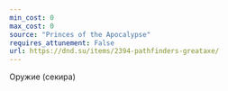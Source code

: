 ```yaml
---
min_cost: 0
max_cost: 0
source: "Princes of the Apocalypse"
requires_attunement: False
url: https://dnd.su/items/2394-pathfinders-greataxe/
---
```


Оружие (секира)